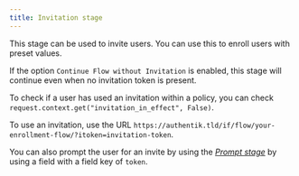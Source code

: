 ```yaml
---
title: Invitation stage
---
```


This stage can be used to invite users. You can use this to enroll users with preset values.

If the option `Continue Flow without Invitation` is enabled, this stage will continue even when no invitation token is present.

To check if a user has used an invitation within a policy, you can check `request.context.get("invitation_in_effect", False)`.

To use an invitation, use the URL `https://authentik.tld/if/flow/your-enrollment-flow/?itoken=invitation-token`.

You can also prompt the user for an invite by using the [_Prompt stage_](../prompt/) by using a field with a field key of `token`.
